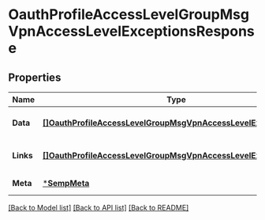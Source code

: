 # OauthProfileAccessLevelGroupMsgVpnAccessLevelExceptionsResponse

## Properties
Name | Type | Description | Notes
------------ | ------------- | ------------- | -------------
**Data** | [**[]OauthProfileAccessLevelGroupMsgVpnAccessLevelException**](OauthProfileAccessLevelGroupMsgVpnAccessLevelException.md) |  | [optional] [default to null]
**Links** | [**[]OauthProfileAccessLevelGroupMsgVpnAccessLevelExceptionLinks**](OauthProfileAccessLevelGroupMsgVpnAccessLevelExceptionLinks.md) |  | [optional] [default to null]
**Meta** | [***SempMeta**](SempMeta.md) |  | [default to null]

[[Back to Model list]](../README.md#documentation-for-models) [[Back to API list]](../README.md#documentation-for-api-endpoints) [[Back to README]](../README.md)

